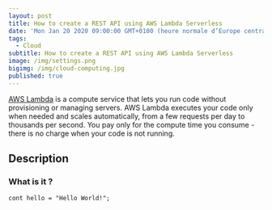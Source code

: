 ```yaml
---
layout: post
title: How to create a REST API using AWS Lambda Serverless
date: 'Mon Jan 20 2020 09:00:00 GMT+0100 (heure normale d’Europe centrale)'
tags:
  - Cloud
subtitle: How to create a REST API using AWS Lambda Serverless
image: /img/settings.png
bigimg: /img/cloud-computing.jpg
published: true
---
```


[AWS Lambda](https://aws.amazon.com/lambda/) is a compute service that lets you run code without provisioning or managing servers. AWS Lambda executes your code only when needed and scales automatically, from a few requests per day to thousands per second. You pay only for the compute time you consume - there is no charge when your code is not running.

## Description

### What is it ?

```JS
cont hello = "Hello World!";
```
